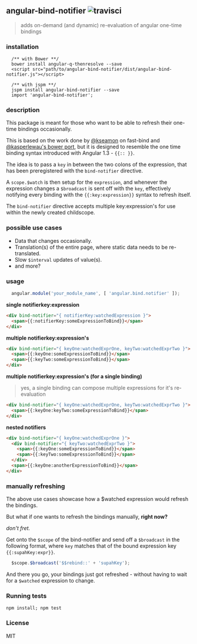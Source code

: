 ## angular-bind-notifier ![travisci](https://travis-ci.org/kasperlewau/angular-bind-notifier.svg?branch=master)
> adds on-demand (and dynamic) re-evaluation of angular one-time bindings

### installation
```
  /** with Bower **/
  bower install angular-q-thenresolve --save
  <script src="path/to/angular-bind-notifier/dist/angular-bind-notifier.js"></script>

  /** with jspm **/
  jspm install angular-bind-notifier --save
  import 'angular-bind-notifier';
```

### description
This package is meant for those who want to be able to refresh their one-time bindings
occasionally.

This is based on the work done by [@kseamon](https://github.com/kseamon/fast-bind) on fast-bind and [@kasperlewau's bower port](https://github.com/kasperlewau/fast-bind), but
it is designed to resemble the one time binding syntax introduced with Angular 1.3 - `{{:: }}`.

The idea is to pass a `key` in between the two colons of the expression, that has been preregistered
with the `bind-notifier` directive.

A `scope.$watch` is then setup for the `expression`, and whenever the expression changes a `$broadcast`
is sent off with the `key`, effectively notifying every binding with the `{{:key:expression}}` syntax to refresh itself.

The `bind-notifier` directive accepts multiple key:expression's for use within the newly created childscope.

### possible use cases
* Data that changes occasionally.
* Translation(s) of the entire page, where static data needs to be re-translated.
* Slow `$interval` updates of value(s).
* and more?

### usage
```js
  angular.module('your_module_name', [ 'angular.bind.notifier' ]);
```
**single notifierkey:expression**
```html
<div bind-notifier="{ notifierKey:watchedExpression }">
  <span>{{:notifierKey:someExpressionToBind}}</span>
</div>
```
**multiple notifierkey:expression's**
```html
<div bind-notifier="{ keyOne:watchedExprOne, keyTwo:watchedExprTwo }">
  <span>{{:keyOne:someExpressionToBind}}</span>
  <span>{{:keyTwo:someExpressionToBind}}</span>
</div>
```
**multiple notifierkey:expression's (for a single binding)**
> yes, a single binding can compose multiple expressions for it's re-evaluation

```html
<div bind-notifier="{ keyOne:watchedExprOne, keyTwo:watchedExprTwo }">
  <span>{{:keyOne:keyTwo:someExpressionToBind}}</span>
</div>
```
**nested notifiers**
```html
<div bind-notifier="{ keyOne:watchedExprOne }">
  <div bind-notifier="{ keyTwo:watchedExprTwo }">
    <span>{{:keyOne:someExpressionToBind}}</span>
    <span>{{:keyTwo:someExpressionToBind}}</span>
  </div>
  <span>{{:keyOne:anotherExpressionToBind}}</span>
</div>
```

### manually refreshing
The above use cases showcase how a $watched expression would refresh
the bindings.

But what if one wants to refresh the bindings manually, **right now?**

*don't fret.*

Get onto the `$scope` of the bind-notifier and send off a `$broadcast` in the following format, where `key` matches
that of the bound expression key `{{:supahKey:expr}}`.

```js
  $scope.$broadcast('$$rebind::' + 'supahKey');
```

And there you go, your bindings just got refreshed - without having to wait for a `$watched` expression
to change.

### Running tests
`npm install; npm test`

### License
MIT
